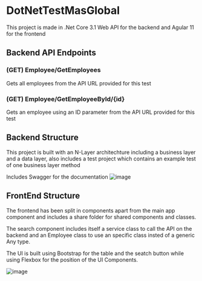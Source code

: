# DotNetTestMasGlobal
This project is made in .Net Core 3.1 Web API for the backend and Agular 11 for the frontend

## Backend API Endpoints
### **(GET) Employee/GetEmployees**
Gets all employees from the API URL provided for this test

### **(GET) Employee/GetEmployeeById/{id}**

Gets an employee using an ID parameter from the API URL provided for this test

## Backend Structure
This project is built with an N-Layer architechture including a business layer and a data layer, also includes a test project which contains an example test of one 
business layer method

Includes Swagger for the documentation
![image](https://user-images.githubusercontent.com/3581335/110256150-14fe2300-7f76-11eb-84f5-b618385bb0ca.png)



## FrontEnd Structure
The frontend has been split in components apart from the main app component and includes a share folder for shared components and classes.

The search component includes itself a service class to call the API on the backend and an Employee class to use an specific class insted of a generic Any type.

The UI is built using Bootstrap for the table and the seatch button while using Flexbox for the position of the UI Components.

![image](https://user-images.githubusercontent.com/3581335/110256347-39a6ca80-7f77-11eb-9d12-a9bdf5279e59.png)

